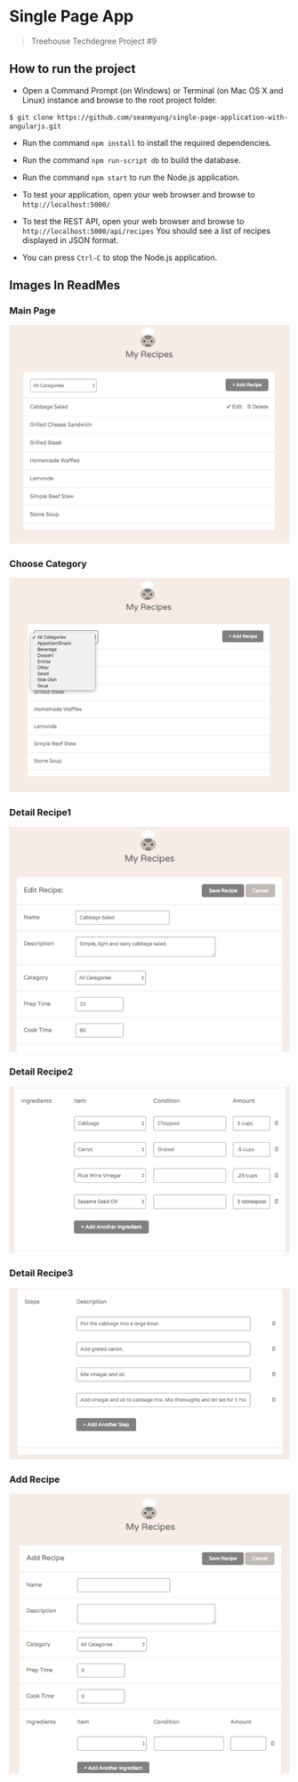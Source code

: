 # Single Page App
>Treehouse Techdegree Project #9

## How to run the project
* Open a Command Prompt (on Windows) or Terminal (on Mac OS X and Linux) instance and browse to the root project folder.
```
$ git clone https://github.com/seanmyung/single-page-application-with-angularjs.git
```
* Run the command `npm install` to install the required dependencies.

* Run the command `npm run-script db` to build the database.

* Run the command `npm start` to run the Node.js application.

* To test your application, open your web browser and browse to `http://localhost:5000/`

* To test the REST API, open your web browser and browse to `http://localhost:5000/api/recipes` You should see a list of recipes displayed in JSON format.

* You can press `Ctrl-C` to stop the Node.js application.

## Images In ReadMes
### Main Page
![](public/images/Screen%20Shot1.png)
### Choose Category
![](public/images/Screen%20Shot2.png)
### Detail Recipe1
![](public/images/Screen%20Shot3.png)
### Detail Recipe2
![](public/images/Screen%20Shot4.png)
### Detail Recipe3
![](public/images/Screen%20Shot5.png)
### Add Recipe
![](public/images/Screen%20Shot6.png)
